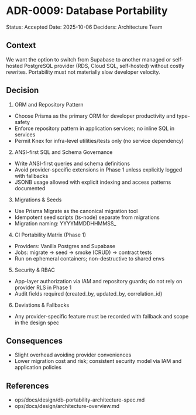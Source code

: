 # ADR-0009: Database Portability

Status: Accepted
Date: 2025-10-06
Deciders: Architecture Team

## Context
We want the option to switch from Supabase to another managed or self-hosted PostgreSQL provider (RDS, Cloud SQL, self-hosted) without costly rewrites. Portability must not materially slow developer velocity.

## Decision

1) ORM and Repository Pattern
- Choose Prisma as the primary ORM for developer productivity and type-safety
- Enforce repository pattern in application services; no inline SQL in services
- Permit Knex for infra-level utilities/tests only (no service dependency)

2) ANSI-first SQL and Schema Governance
- Write ANSI-first queries and schema definitions
- Avoid provider-specific extensions in Phase 1 unless explicitly logged with fallbacks
- JSONB usage allowed with explicit indexing and access patterns documented

3) Migrations & Seeds
- Use Prisma Migrate as the canonical migration tool
- Idempotent seed scripts (ts-node) separate from migrations
- Migration naming: YYYYMMDDHHMMSS_<slug>

4) CI Portability Matrix (Phase 1)
- Providers: Vanilla Postgres and Supabase
- Jobs: migrate → seed → smoke (CRUD) → contract tests
- Run on ephemeral containers; non-destructive to shared envs

5) Security & RBAC
- App-layer authorization via IAM and repository guards; do not rely on provider RLS in Phase 1
- Audit fields required (created_by, updated_by, correlation_id)

6) Deviations & Fallbacks
- Any provider-specific feature must be recorded with fallback and scope in the design spec

## Consequences
- Slight overhead avoiding provider conveniences
- Lower migration cost and risk; consistent security model via IAM and application policies

## References
- ops/docs/design/db-portability-architecture-spec.md
- ops/docs/design/architecture-overview.md
